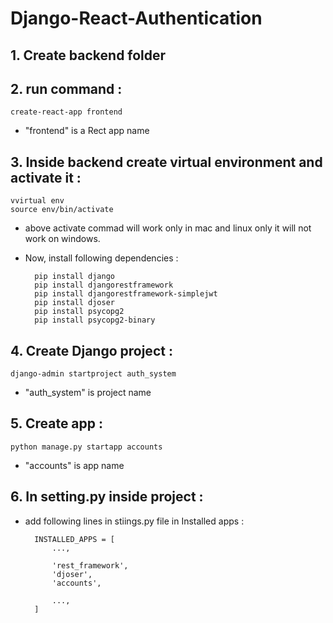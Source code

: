 # Django-React-Authentication

## 1. Create backend folder

## 2. run command :
    create-react-app frontend

* "frontend" is a Rect app name

## 3. Inside backend create virtual environment and activate it :
    vvirtual env
    source env/bin/activate
* above activate commad will work only in mac and linux only it will not work on windows.
* Now, install following dependencies :

        pip install django
        pip install djangorestframework
        pip install djangorestframework-simplejwt
        pip install djoser
        pip install psycopg2
        pip install psycopg2-binary

## 4. Create Django project :
    django-admin startproject auth_system
* "auth_system" is project name

## 5. Create app :
    python manage.py startapp accounts
* "accounts" is app name

## 6. In setting.py inside project :
* add following lines in stiings.py file in Installed apps :

        INSTALLED_APPS = [
            ...,

            'rest_framework',
            'djoser',
            'accounts',

            ...,
        ]
